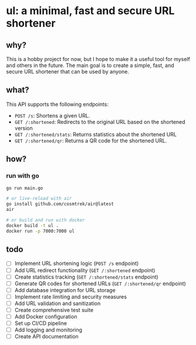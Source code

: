 # ul: a minimal, fast and secure URL shortener

## why?

This is a hobby project for now, but I hope to make it a useful tool for myself and others in the future.
The main goal is to create a simple, fast, and secure URL shortener that can be used by anyone.

## what?

This API supports the following endpoints:

- `POST /s`: Shortens a given URL.
- `GET /:shortened`: Redirects to the original URL based on the shortened version
- `GET /:shortened/stats`: Returns statistics about the shortened URL
- `GET /:shortened/qr`: Returns a QR code for the shortened URL.

## how?

### run with go

```sh
go run main.go

# or live-reload with air
go install github.com/cosmtrek/air@latest
air

# or build and run with docker
docker build -t ul .
docker run -p 7000:7000 ul
```

## todo

- [ ] Implement URL shortening logic (`POST /s` endpoint)
- [ ] Add URL redirect functionality (`GET /:shortened` endpoint)
- [ ] Create statistics tracking (`GET /:shortened/stats` endpoint)
- [ ] Generate QR codes for shortened URLs (`GET /:shortened/qr` endpoint)
- [ ] Add database integration for URL storage
- [ ] Implement rate limiting and security measures
- [ ] Add URL validation and sanitization
- [ ] Create comprehensive test suite
- [ ] Add Docker configuration
- [ ] Set up CI/CD pipeline
- [ ] Add logging and monitoring
- [ ] Create API documentation
